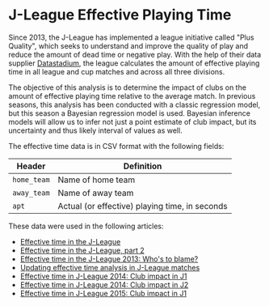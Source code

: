 J-League Effective Playing Time
===============================

Since 2013, the J-League has implemented a league initiative called "Plus Quality", which seeks to understand and 
improve the quality of play and reduce the amount of dead time or negative play.  With the help of their data supplier 
[Datastadium](https://www.datastadium.co.jp/en/index), the league calculates the amount of effective playing time in 
all league and cup matches and across all three divisions.

The objective of this analysis is to determine the impact of clubs on the amount of effective playing time relative 
to the average match.  In previous seasons, this analysis has been conducted with a classic regression model, but 
this season a Bayesian regression model is used.  Bayesian inference models will allow us to infer not just a point 
estimate of club impact, but its uncertainty and thus likely interval of values as well.

The effective time data is in CSV format with the following fields:

Header | Definition
-------|-----------
`home_team` | Name of home team
`away_team` | Name of away team
`apt` | Actual (or effective) playing time, in seconds

These data were used in the following articles:

* [Effective time in the J-League](http://www.soccermetrics.net/match-quality-metrics/effective-time-in-the-j-league)
* [Effective time in the J-League, part 2](http://www.soccermetrics.net/match-quality-metrics/effective-time-in-the-j-league-part-2)
* [Effective time in the J-League 2013: Who's to blame?](http://www.soccermetrics.net/match-quality-metrics/effective-time-in-j-league-2013-whos-to-blame)
* [Updating effective time analysis in J-League matches](http://www.soccermetrics.net/match-quality-metrics/updating-effective-time-analysis-in-j-league-matches)
* [Effective time in J-League 2014: Club impact in J1](http://www.soccermetrics.net/match-quality-metrics/j-league-2014-effective-time-club-impact)
* [Effective time in J-League 2014: Club impact in J2](http://www.soccermetrics.net/match-quality-metrics/j-league-div-2-2014-effective-time-club-impact)
* [Effective time in J-League 2015: Club impact in J1]()
